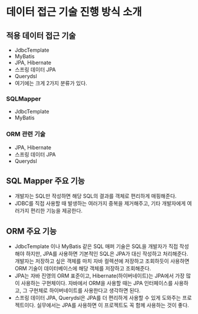 # 데이터 접근 기술 진행 방식 소개
## 적용 데이터 접근 기술
- JdbcTemplate
- MyBatis
- JPA, Hibernate
- 스프링 데이터 JPA
- Querydsl
- 여기에는 크게 2가지 분류가 있다.

### SQLMapper
- JdbcTemplate
- MyBatis

### ORM 관련 기술
- JPA, Hibernate
- 스프링 데이터 JPA
- Querydsl

## SQL Mapper 주요 기능
- 개발자는 SQL만 작성하면 해당 SQL의 결과를 객체로 편리하게 매핑해준다.
- JDBC를 직접 사용할 때 발생하는 여러가지 중복을 제거해주고, 기타 개발자에게
여러가지 편리한 기능을 제공한다.

## ORM 주요 기능
- JdbcTemplate 이나 MyBatis 같은 SQL 매퍼 기술은 SQL을 개발자가 직접 작성해야 하지만,
JPA를 사용하면 기본적인 SQL은 JPA가 대신 작성하고 처리해준다. 개발자는 저장하고 싶은 객체를
마치 자바 컬렉션에 저장하고 조회하듯이 사용하면 ORM 기술이 데이터베이스에 해당 객체를 저장하고
조회해준다.
- JPA는 자바 진영의 ORM 표준이고, Hibernate(하이버네이트)는 JPA에서 가장 많이 사용하는
구현체이다. 자바에서 ORM을 사용할 때는 JPA 인터페이스를 사용하고, 그 구현체로 하이버네이트를
사용한다고 생각하면 된다.
- 스프링 데이터 JPA, Querydsl은 JPA를 더 편리하게 사용할 수 있게 도와주는 프로젝트이다.
실무에서는 JPA를 사용하면 이 프로젝트도 꼭 함께 사용하는 것이 좋다.
